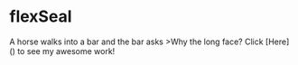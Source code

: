 # flexSeal
A horse walks into a bar and the bar asks >Why the long face?
Click [Here] () to see my awesome work!

